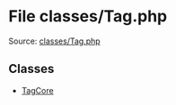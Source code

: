File classes/Tag.php
=========

Source: [classes/Tag.php](https://github.com/PrestaShop/PrestaShop/blob/1.5.0.1/classes/Tag.php)


Classes
-------

* [TagCore](class.TagCore.md)

